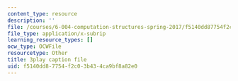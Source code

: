 ```yaml
---
content_type: resource
description: ''
file: /courses/6-004-computation-structures-spring-2017/f5140dd87754f2c03b434ca9bf8a82e0_QCo-RtfLzyc.srt
file_type: application/x-subrip
learning_resource_types: []
ocw_type: OCWFile
resourcetype: Other
title: 3play caption file
uid: f5140dd8-7754-f2c0-3b43-4ca9bf8a82e0
---
```

